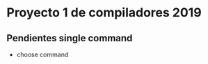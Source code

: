 
<h1>Proyecto 1 de compiladores 2019</h1>

<h2>Pendientes single command</h2>
<ul>
	<li>choose command</li>
</ul>